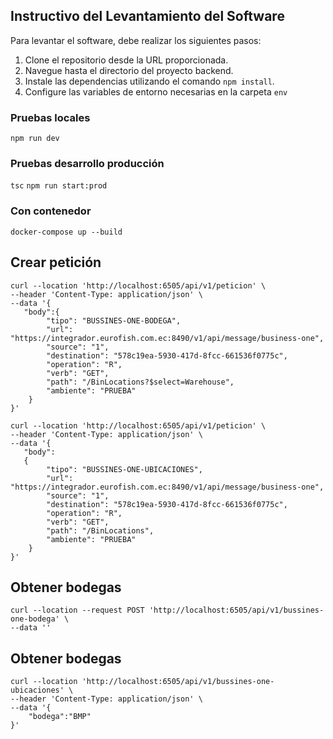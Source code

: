 

## Instructivo del Levantamiento del Software

Para levantar el software, debe realizar los siguientes pasos:

1. Clone el repositorio desde la URL proporcionada.
2. Navegue hasta el directorio del proyecto backend.
3. Instale las dependencias utilizando el comando `npm install`.
4. Configure las variables de entorno necesarias en la carpeta `env` 

### Pruebas locales
`npm run dev`

### Pruebas desarrollo producción
`tsc`
`npm run start:prod`

### Con contenedor
`docker-compose up --build`

## Crear petición
```
curl --location 'http://localhost:6505/api/v1/peticion' \
--header 'Content-Type: application/json' \
--data '{
   "body":{ 
        "tipo": "BUSSINES-ONE-BODEGA",
        "url": "https://integrador.eurofish.com.ec:8490/v1/api/message/business-one",
        "source": "1",
        "destination": "578c19ea-5930-417d-8fcc-661536f0775c",
        "operation": "R",
        "verb": "GET",
        "path": "/BinLocations?$select=Warehouse",
        "ambiente": "PRUEBA"
    }
}'

curl --location 'http://localhost:6505/api/v1/peticion' \
--header 'Content-Type: application/json' \
--data '{
   "body":
   { 
        "tipo": "BUSSINES-ONE-UBICACIONES",
        "url": "https://integrador.eurofish.com.ec:8490/v1/api/message/business-one",
        "source": "1",
        "destination": "578c19ea-5930-417d-8fcc-661536f0775c",
        "operation": "R",
        "verb": "GET",
        "path": "/BinLocations",
        "ambiente": "PRUEBA"
    }
}'
```


## Obtener bodegas
```
curl --location --request POST 'http://localhost:6505/api/v1/bussines-one-bodega' \
--data ''
```
## Obtener bodegas
```
curl --location 'http://localhost:6505/api/v1/bussines-one-ubicaciones' \
--header 'Content-Type: application/json' \
--data '{
    "bodega":"BMP"
}'
```